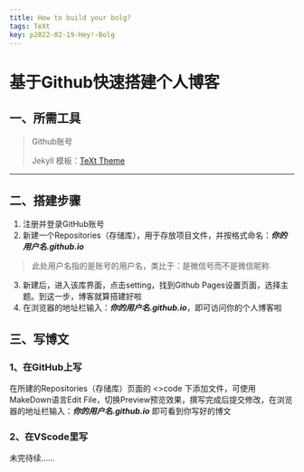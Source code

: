 ```yaml
---
title: How to build your bolg?
tags: TeXt
key: p2022-02-19-Hey!-Bolg
---
```

# 基于Github快速搭建个人博客
## 一、所需工具
> Github账号
>
> Jekyll 模板：[TeXt Theme](https://github.com/kitian616/jekyll-TeXt-theme/)
--------------------------------
## 二、搭建步骤
1. 注册并登录GitHub账号
2. 新建一个Repositories（存储库），用于存放项目文件，并按格式命名：***你的用户名.github.io***
>此处用户名指的是账号的用户名，类比于：是微信号而不是微信昵称
3. 新建后，进入该库界面，点击setting，找到Github Pages设置页面，选择主题。到这一步，博客就算搭建好啦
4. 在浏览器的地址栏输入：***你的用户名.github.io***，即可访问你的个人博客啦
## 三、写博文
### 1、在GitHub上写
在所建的Repositories（存储库）页面的 <>code 下添加文件，可使用MakeDown语言Edit File，切换Preview预览效果，撰写完成后提交修改，在浏览器的地址栏输入：***你的用户名.github.io*** 即可看到你写好的博文

### 2、在VScode里写
未完待续……



